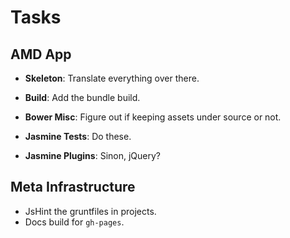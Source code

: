 Tasks
=====

## AMD App

* **Skeleton**: Translate everything over there.
* **Build**: Add the bundle build.

* **Bower Misc**: Figure out if keeping assets under source or not.

* **Jasmine Tests**: Do these.
* **Jasmine Plugins**: Sinon, jQuery?

## Meta Infrastructure

* JsHint the gruntfiles in projects.
* Docs build for `gh-pages`.
